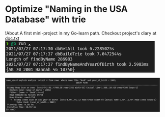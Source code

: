 # Optimize "Naming in the USA Database" with trie

!About
  A first mini-project in my Go-learn path. Checkout project's diary at [doc.txt](./doc.txt)
![Query with trie](./query_trie.png)

![Query with database](./query_db.png)
